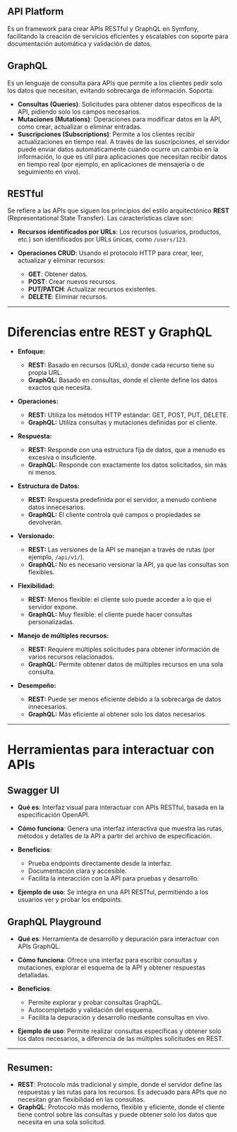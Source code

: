 ## API Platform

Es un framework para crear APIs RESTful y GraphQL en Symfony, facilitando la creación de servicios eficientes y escalables con soporte para documentación automática y validación de datos.

## GraphQL

Es un lenguaje de consulta para APIs que permite a los clientes pedir solo los datos que necesitan, evitando sobrecarga de información. Soporta:

- **Consultas (Queries)**: Solicitudes para obtener datos específicos de la API, pidiendo solo los campos necesarios.
- **Mutaciones (Mutations)**: Operaciones para modificar datos en la API, como crear, actualizar o eliminar entradas.
- **Suscripciones (Subscriptions)**: Permite a los clientes recibir actualizaciones en tiempo real. A través de las suscripciones, el servidor puede enviar datos automáticamente cuando ocurre un cambio en la información, lo que es útil para aplicaciones que necesitan recibir datos en tiempo real (por ejemplo, en aplicaciones de mensajería o de seguimiento en vivo).

## RESTful

Se refiere a las APIs que siguen los principios del estilo arquitectónico **REST** (Representational State Transfer). Las características clave son:

-  **Recursos identificados por URLs**: Los recursos (usuarios, productos, etc.) son identificados por URLs únicas, como `/users/123`.

- **Operaciones CRUD**: Usando el protocolo HTTP para crear, leer, actualizar y eliminar recursos:

    - **GET**: Obtener datos.
    - **POST**: Crear nuevos recursos.
    - **PUT/PATCH**: Actualizar recursos existentes.
    - **DELETE**: Eliminar recursos.

---

# Diferencias entre REST y GraphQL

- **Enfoque:**

    - **REST:** Basado en recursos (URLs), donde cada recurso tiene su propia URL.
    - **GraphQL:** Basado en consultas, donde el cliente define los datos exactos que necesita.

- **Operaciones:**

    - **REST:** Utiliza los métodos HTTP estándar: GET, POST, PUT, DELETE.
    - **GraphQL:** Utiliza consultas y mutaciones definidas por el cliente.

- **Respuesta:**

    - **REST:** Responde con una estructura fija de datos, que a menudo es excesiva o insuficiente.
    - **GraphQL:** Responde con exactamente los datos solicitados, sin más ni menos.

- **Estructura de Datos:**

    - **REST:** Respuesta predefinida por el servidor, a menudo contiene datos innecesarios.
    - **GraphQL:** El cliente controla qué campos o propiedades se devolverán.

- **Versionado:**

    - **REST:** Las versiones de la API se manejan a través de rutas (por ejemplo, `/api/v1/`).
    - **GraphQL:** No es necesario versionar la API, ya que las consultas son flexibles.

- **Flexibilidad:**

    - **REST:** Menos flexible: el cliente solo puede acceder a lo que el servidor expone.
    - **GraphQL:** Muy flexible: el cliente puede hacer consultas personalizadas.

- **Manejo de múltiples recursos:**

    - **REST:** Requiere múltiples solicitudes para obtener información de varios recursos relacionados.
    - **GraphQL:** Permite obtener datos de múltiples recursos en una sola consulta.

- **Desempeño:**

    - **REST:** Puede ser menos eficiente debido a la sobrecarga de datos innecesarios.
    - **GraphQL:** Más eficiente al obtener solo los datos necesarios.


---

# Herramientas para interactuar con APIs

## Swagger UI

- **Qué es**: Interfaz visual para interactuar con APIs RESTful, basada en la especificación OpenAPI.

- **Cómo funciona**: Genera una interfaz interactiva que muestra las rutas, métodos y detalles de la API a partir del archivo de especificación.

- **Beneficios**:

  - Prueba endpoints directamente desde la interfaz.
  - Documentación clara y accesible.
  - Facilita la interacción con la API para pruebas y desarrollo.
- **Ejemplo de uso**: Se integra en una API RESTful, permitiendo a los usuarios ver y probar los endpoints.

## GraphQL Playground

- **Qué es**: Herramienta de desarrollo y depuración para interactuar con APIs GraphQL.
- **Cómo funciona**: Ofrece una interfaz para escribir consultas y mutaciones, explorar el esquema de la API y obtener respuestas detalladas.

- **Beneficios**:

  - Permite explorar y probar consultas GraphQL.
  - Autocompletado y validación del esquema.
  - Facilita la depuración y desarrollo mediante consultas en vivo.
- **Ejemplo de uso**: Permite realizar consultas específicas y obtener solo los datos necesarios, a diferencia de las múltiples solicitudes en REST.

---

## Resumen:

- **REST**: Protocolo más tradicional y simple, donde el servidor define las respuestas y las rutas para los recursos. Es adecuado para APIs que no necesitan gran flexibilidad en las consultas.
- **GraphQL**: Protocolo más moderno, flexible y eficiente, donde el cliente tiene control sobre las consultas y puede obtener solo los datos que necesita en una sola solicitud.
